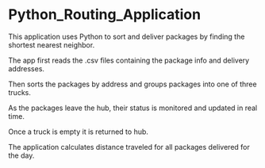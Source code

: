 # Python_Routing_Application

This application uses Python to sort and deliver packages by finding the shortest nearest neighbor.

The app first reads the .csv files containing the package info and delivery addresses.

Then sorts the packages by address and groups packages into one of three trucks.

As the packages leave the hub, their status is monitored and updated in real time.

Once a truck is empty it is returned to hub.

The application calculates distance traveled for all packages delivered for the day.
